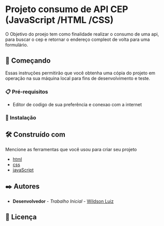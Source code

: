 # Projeto consumo de API CEP (JavaScript /HTML /CSS)

O Objetivo do proejo tem como finalidade realizar o consumo de uma api, para buscar o cep e retornar o endereço compleot de volta para uma formulário.

## 🚀 Começando

Essas instruções permitirão que você obtenha uma cópia do projeto em operação na sua máquina local para fins de desenvolvimento e teste.

### 📋 Pré-requisitos

* Editor de codigo de sua preferência e conexao com a internet

### 🔧 Instalação

## 🛠️ Construído com

Mencione as ferramentas que você usou para criar seu projeto

* [html](https://developer.mozilla.org/en-US/docs/Web/HTML) 
* [css](https://developer.mozilla.org/en-US/docs/Web/CSS) 
* [javaScript](https://developer.mozilla.org/en-US/docs/Web/JavaScript)

## ✒️ Autores

* **Desenvolvedor** - *Trabalho Inicial* - [Wildson Luiz](https://github.com/Bloark)

## 📄 Licença

```md



```
